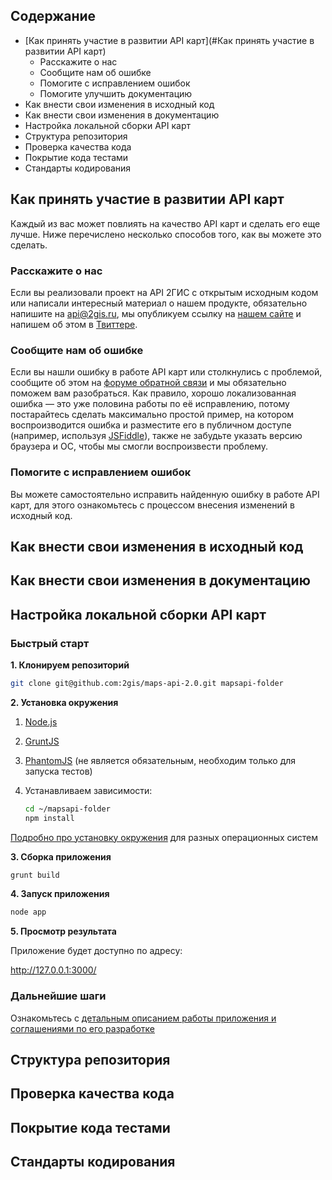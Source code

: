 ## Содержание
* [Как принять участие в развитии API карт](#Как принять участие в развитии API карт)
    * Расскажите о нас
    * Сообщите нам об ошибке
    * Помогите с исправлением ошибок
    * Помогите улучшить документацию
* Как внести свои изменения в исходный код
* Как внести свои изменения в документацию
* Настройка локальной сборки API карт
* Структура репозитория
* Проверка качества кода
* Покрытие кода тестами
* Стандарты кодирования

## Как принять участие в развитии API карт
Каждый из вас может повлиять на качество API карт и сделать его еще лучше. Ниже перечислено несколько способов того, как вы можете это сделать.
### Расскажите о нас
Если вы реализовали проект на API 2ГИС с открытым исходным кодом или написали интересный материал о нашем продукте, обязательно напишите на api@2gis.ru, мы опубликуем ссылку на [нашем сайте](http://api.2gis.ru/doc/links/) и напишем об этом в [Твиттере](https://twitter.com/api2gis).
### Сообщите нам об ошибке
Если вы нашли ошибку в работе API карт или столкнулись с проблемой, сообщите об этом на [форуме обратной связи](https://api2gis.uservoice.com) и мы обязательно поможем вам разобраться. Как правило, хорошо локализованная ошибка — это уже половина работы по её исправлению, потому постарайтесь сделать максимально простой пример, на котором воспроизводится ошибка и разместите его в публичном доступе (например, используя [JSFiddle](http://jsfiddle.net/)), также не забудьте указать версию браузера и ОС, чтобы мы смогли воспроизвести проблему.
### Помогите с исправлением ошибок
Вы можете самостоятельно исправить найденную ошибку в работе API карт, для этого ознакомьтесь с процессом внесения изменений в исходный код.

## Как внести свои изменения в исходный код

## Как внести свои изменения в документацию

## Настройка локальной сборки API карт
### Быстрый старт
**1. Клонируем репозиторий**
```bash
git clone git@github.com:2gis/maps-api-2.0.git mapsapi-folder
```

**2. Установка окружения**

1. [Node.js](http://nodejs.org/)
2. [GruntJS](http://gruntjs.com/)
3. [PhantomJS](http://phantomjs.org/download.html) (не является обязательным, необходим только для запуска тестов)
4. Устанавливаем зависимости:

    ```bash
    cd ~/mapsapi-folder
    npm install
    ```
[Подробно про установку окружения](https://github.com/2gis/maps-api-2.0/wiki/%D0%A3%D1%81%D1%82%D0%B0%D0%BD%D0%BE%D0%B2%D0%BA%D0%B0-%D0%BE%D0%BA%D1%80%D1%83%D0%B6%D0%B5%D0%BD%D0%B8%D1%8F-Maps-API-2.0-%D0%BD%D0%B0-%D1%80%D0%B0%D0%B7%D0%BD%D1%8B%D1%85-%D1%81%D0%B8%D1%81%D1%82%D0%B5%D0%BC%D0%B0%D1%85) для разных операционных систем

**3. Сборка приложения**
```bash
grunt build
```

**4. Запуск приложения**
```bash
node app
```

**5. Просмотр результата**

Приложение будет доступно по адресу:

http://127.0.0.1:3000/

### Дальнейшие шаги

Ознакомьтесь с [детальным описанием работы приложения и соглашениями по его разработке](https://github.com/yarikos/DG.MapsAPI/wiki)

## Структура репозитория

## Проверка качества кода

## Покрытие кода тестами

## Стандарты кодирования
